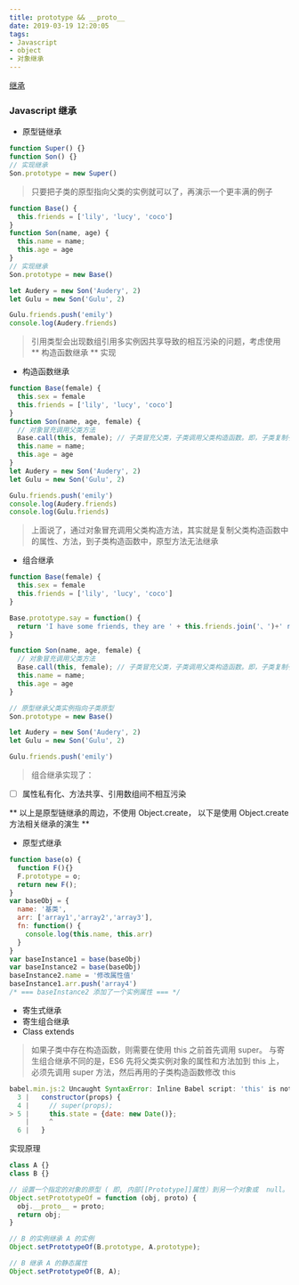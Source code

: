 ```yaml
---
title: prototype && __proto__
date: 2019-03-19 12:20:05
tags:
- Javascript
- object
- 对象继承
---
```


[继承](https://segmentfault.com/a/1190000015727237)
### Javascript 继承
* 原型链继承
```Javascript
function Super() {}
function Son() {}
// 实现继承
Son.prototype = new Super()
```
> 只要把子类的原型指向父类的实例就可以了，再演示一个更丰满的例子

```Javascript
function Base() {
  this.friends = ['lily', 'lucy', 'coco']
}
function Son(name, age) {
  this.name = name;
  this.age = age
}
// 实现继承
Son.prototype = new Base()

let Audery = new Son('Audery', 2)
let Gulu = new Son('Gulu', 2)

Gulu.friends.push('emily')
console.log(Audery.friends)
```
> 引用类型会出现数组引用多实例因共享导致的相互污染的问题，考虑使用 ** 构造函数继承 ** 实现

* 构造函数继承
```Javascript
function Base(female) {
  this.sex = female
  this.friends = ['lily', 'lucy', 'coco']
}
function Son(name, age, female) {
  // 对象冒充调用父类方法
  Base.call(this, female); // 子类冒充父类，子类调用父类构造函数。即，子类复制子父类代码
  this.name = name;
  this.age = age
}
let Audery = new Son('Audery', 2)
let Gulu = new Son('Gulu', 2)

Gulu.friends.push('emily')
console.log(Audery.friends)
console.log(Gulu.friends)
```
> 上面说了，通过对象冒充调用父类构造方法，其实就是复制父类构造函数中的属性、方法，到子类构造函数中，原型方法无法继承

* 组合继承
```Javascript
function Base(female) {
  this.sex = female
  this.friends = ['lily', 'lucy', 'coco']
}

Base.prototype.say = function() {
  return 'I have some friends, they are ' + this.friends.join('、')+' respectively!'
}

function Son(name, age, female) {
  // 对象冒充调用父类方法
  Base.call(this, female); // 子类冒充父类，子类调用父类构造函数。即，子类复制子父类代码
  this.name = name;
  this.age = age
}

// 原型继承父类实例指向子类原型
Son.prototype = new Base()

let Audery = new Son('Audery', 2)
let Gulu = new Son('Gulu', 2)

Gulu.friends.push('emily')
```
> 组合继承实现了：
  - [ ] 属性私有化、方法共享、引用数组间不相互污染

** 以上是原型链继承的周边，不使用 Object.create， 以下是使用 Object.create 方法相关继承的演生 **

* 原型式继承
```Javascript
function base(o) {
  function F(){}
  F.prototype = o;
  return new F();
}
var baseObj = {
  name: '基类',
  arr: ['array1','array2','array3'],
  fn: function() {
    console.log(this.name, this.arr)
  }
}
var baseInstance1 = base(baseObj)
var baseInstance2 = base(baseObj)
baseInstance2.name = '修改属性值'
baseInstance1.arr.push('array4')
/* === baseInstance2 添加了一个实例属性 === */
```

* 寄生式继承
* 寄生组合继承
* Class extends
> 如果子类中存在构造函数，则需要在使用 this 之前首先调用 super。 与寄生组合继承不同的是，ES6 先将父类实例对象的属性和方法加到 this 上，必须先调用 super 方法，然后再用的子类构造函数修改 this

```Javascript
babel.min.js:2 Uncaught SyntaxError: Inline Babel script: 'this' is not allowed before super()
  3 |   constructor(props) {
  4 |     // super(props);
> 5 |     this.state = {date: new Date()};
    |     ^
  6 |   }
```
实现原理
```Javascript
class A {}
class B {}

// 设置一个指定的对象的原型 ( 即, 内部[[Prototype]]属性）到另一个对象或  null。
Object.setPrototypeOf = function (obj, proto) {
  obj.__proto__ = proto;
  return obj;
}

// B 的实例继承 A 的实例
Object.setPrototypeOf(B.prototype, A.prototype);

// B 继承 A 的静态属性
Object.setPrototypeOf(B, A);
```

